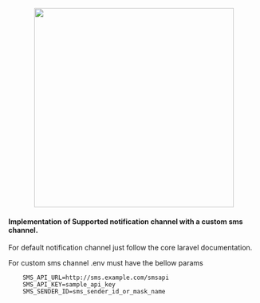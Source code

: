 <p align="center"><img src="https://res.cloudinary.com/dtfbvvkyp/image/upload/v1566331377/laravel-logolockup-cmyk-red.svg" width="400"></p>

#### Implementation of Supported notification channel with a custom sms channel.

For default notification channel just follow the core laravel documentation.

For custom sms channel .env must have the bellow params

```dotenv
    SMS_API_URL=http://sms.example.com/smsapi
    SMS_API_KEY=sample_api_key
    SMS_SENDER_ID=sms_sender_id_or_mask_name
```
